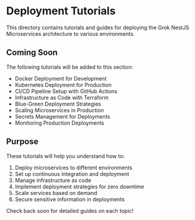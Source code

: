 # Deployment Tutorials

This directory contains tutorials and guides for deploying the Grok NestJS Microservices architecture to various environments.

## Coming Soon

The following tutorials will be added to this section:

- Docker Deployment for Development
- Kubernetes Deployment for Production
- CI/CD Pipeline Setup with GitHub Actions
- Infrastructure as Code with Terraform
- Blue-Green Deployment Strategies
- Scaling Microservices in Production
- Secrets Management for Deployments
- Monitoring Production Deployments

## Purpose

These tutorials will help you understand how to:

1. Deploy microservices to different environments
2. Set up continuous integration and deployment
3. Manage infrastructure as code
4. Implement deployment strategies for zero downtime
5. Scale services based on demand
6. Secure sensitive information in deployments

Check back soon for detailed guides on each topic! 